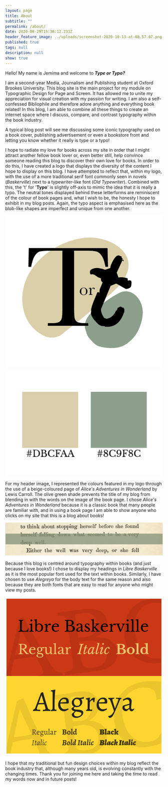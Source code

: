 ```yaml
---
layout: page
title: About
subtitle: ""
permalink: /about/
date: 2020-06-29T15:36:12.231Z
header_feature_image: ../uploads/screenshot-2020-10-13-at-08.57.07.png
published: true
tags: null
description: null
show: true
---
```

Hello! My name is Jemima and welcome to ***Type or Typo?***

I am a second-year Media, Journalism and Publishing student at Oxford Brookes University. This blog site is the main project for my module on Typographic Design for Page and Screen. It has allowed me to unite my appreciation for visual creation with my passion for writing. I am also a self-confessed Bibliophile and therefore adore anything and everything book related! In this blog, I am able to combine all these things to create an internet space where I discuss, compare, and contrast typography within the book industry. 

A typical blog post will see me discussing some iconic typography used on a book cover, publishing advertisement or even a bookstore front and letting you know whether it really is type or a typo! 

I hope to radiate my love for books across my site in order that I might attract another fellow book lover or, even better still, help convince someone reading this blog to discover their own love for books. In order to do this, I have created a logo that displays the diversity of the content I hope to display on this blog. I have attempted to reflect that, within my logo, with the use of a more traditional serif font commonly seen in novels (*Baskerville*) next to a typewriter-like font (*Old Typewriter*). Combined with this, the 't' for '**Typo**' is slightly off-axis to mimic the idea that it is really a typo. The neutral tones displayed behind these letterforms are reminiscent of the colour of book pages and, what I wish to be, the honesty I hope to exhibit in my blog posts. Again, the typo aspect is emphasised here as the blob-like shapes are imperfect and unique from one another. 

![Site logo created on Adobe Illustrator](../uploads/type-or-typo-logo-2.png "Site logo created on Adobe Illustrator")

![](../uploads/screenshot-2020-10-13-at-08.34.48.png)

For my header image, I represented the colours featured in my logo through the use of a beige-coloured page of *Alice's Adventures in Wonderland* by Lewis Carroll. The olive green shade prevents the title of my blog from blending in with the words on the image of the book page. I chose *Alice's Adventures in Wonderland* because it is a classic book that many people are familiar with, and in using a book page I am able to show anyone who clicks on my site that this is a blog about books!

![Type or Typo? header image](../uploads/screenshot-2020-10-13-at-08.23.35.png "Type or Typo? header image")

Because this blog is centred around typography within books (and just because I love books!) I chose to display my headings in *Libre Baskerville* as it is the most popular font used for the text within books. Similarly, I have chosen to use *Alegreya* for the body text for the same reason and also because they are both fonts that are easy to read for anyone who might view my posts.

![Libre Baskerville and Alegreya family [1001 fonts]](../uploads/screenshot-2020-10-11-at-15.39.14.png "Libre Baskerville and Alegreya family [1001 fonts]")

I hope that my traditional but fun design choices within my blog reflect the book industry that, although many years old, is evolving constantly with the changing times. Thank you for joining me here and taking the time to read my words now and in future posts!
